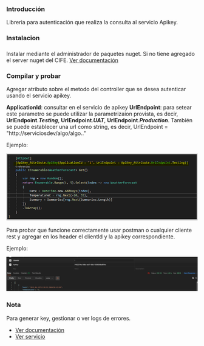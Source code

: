 ### Introducción
Libreria para autenticación que realiza la consulta al servicio Apikey.
###
### Instalacion
###
Instalar mediante el administrador de paquetes nuget. Si no tiene agregado el server nuget del CIFE.  [Ver documentación](https://github.com/patricioarena/images/blob/master/Nop/no-hyper-hase-sehr-gut.gif?raw=true)
###
### Compilar y probar
Agregar atributo sobre el metodo del controller que se desea autenticar usando el servicio apikey.

**ApplicationId**: consultar en el servicio de apikey
**UrlEndpoint**: para setear este parametro se puede utilizar la parametrizaion provista, es decir, **UrlEndpoint**.***Testing***, **UrlEndpoint**.***UAT***, **UrlEndpoint**.***Production***.
También se puede establecer una url como string, es decir, UrlEndpoint = "http://serviciosdev/algo/algo.."

Ejemplo:

![](https://github.com/patricioarena/images/blob/master/ApiKey/1.png)

Para probar que funcione correctamente usar postman o cualquier cliente rest y agregar en los header el clientId y la apikey correspondiente.

Ejemplo:

![](https://github.com/patricioarena/images/blob/master/ApiKey/2.png)

### Nota
Para generar key, gestionar o ver logs de errores.
- [Ver documentación](https://github.com/patricioarena/ApiKeyServicio)
- [Ver servicio](https://github.com/patricioarena/images/blob/master/Nop/no-hyper-hase-sehr-gut.gif?raw=true)
